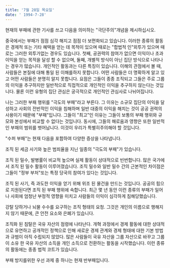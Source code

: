 ```yaml
---
title: '7월 28일 목요일'
date: ' 1994-7-28'
---
```

현재의 부패에 관한 기사를 쓰고 다음을 의미하는 "극단주의"개념을 제시하십시오.

중국에서는 부패가 점점 심각 해지고 점점 더 보편화되고 있습니다. 이러한 종류의 활동은 경제적 또는 기타 혜택을 얻는 데 목적이 있으며 때로는 "합법적 인"외투가 있으며 때로는 그러한 외투가없는 경우도 있습니다. 첫째, 공권력의 참여가 없으면 이익이나 초과 이익을 얻는 목적을 달성 할 수 없으며, 둘째, 개별적 방식이 아닌 집단 방식으로 나타나는 경우가 많습니다. 개인적인 활동과는 다른 특징이 있습니다. 이해의 관점에서 볼 때, 사람들은 본질에 대해 통일 된 이해를하지 못합니다. 어떤 사람들은 더 명확하게 알고 있고 어떤 사람들은 분명히 알지 못합니다. 요점은 그들이 종종 조직되고 그들은 주로 그룹의 이익을 추구하지만 일반적으로 직접적으로 개인적인 이익을 추구하지 않는다는 것입니다. 물론 이런 유형의 집단 관심은 궁극적으로 개인적인 관심사로 나뉘어집니다.

나는 그러한 부패 행위를 "극도의 부패"라고 부른다. 그 이유는 소규모 집단의 이익을 달성하고 사회의 전반적인 이익을 침해하며 일반 대중의 이익을 해치는 것이 공공 권력의 사용이기 때문에 "부패"입니다. 그들이 "최고"인 이유는 그들이 보통의 부패 행위와 규모와 본성에서 비교할 수 없다는 것입니다. 동시에, 그들의 해로움과 영향은 또한 일반적인 부패의 범위를 벗어납니다. 이것이 우리가 특별히주의해야 할 것입니다.

"수퍼 부패"는 현재 다음을 포함하여 다양한 증상을 나타냅니다.

조직 된 세금 사기와 높은 범죄율을 지닌 일종의 "극도의 부패"가 있습니다.

조직 된 밀수, 발병률이 비교적 높으며 실제 활동이 상대적으로 빈번합니다. 많은 국가에서 조직 된 밀수 활동이 이루어졌습니다. 조직 밀수와 일반 밀수 간의 근본적인 차이점은 그들이 "정부 부처"또는 특정 당국의 참여가 있다는 것입니다.

조직 된 사기, 즉 과도한 이익을 얻기 위해 위조 된 물건을 만드는 것입니다. 공공의 힘으로 지원된다면 조직 된 부패 행위에 속합니다. 최근 몇 년 동안 이런 종류의 부패가 일어나 사회에 엄청난 부정적 영향을 미치고 사람들의 이익이 심각하게 침해당했습니다.

강탈 당하거나 뇌물 수수를 요구하는 조직 형태의 요청. 그것은 개인의 이름으로 행해지 지 않기 때문에, 큰 안전 요소와 은폐가 있습니다.

조직화 된 침탈은 국유 자산의 점령에 나타난다. 개혁 과정에서 경제 활동에 대한 상대적으로 유연하고 공개적인 정책으로 인해 새로운 경제 관계와 경제 형태에 대한 기본 방법과 규범이 아직 수립되지 않았다. 많은 사람들이 국유 자산을 그룹 자산으로 바꾸고 그룹이 소유 한 국유 자산의 소득을 개인 소득으로 전환하는 활동을 시작했습니다. 이런 종류의 활동에는 종종 법적 코트가 있습니다.

부패 방지를위한 우선 과제 중 하나는 현재 반부패입니다.

